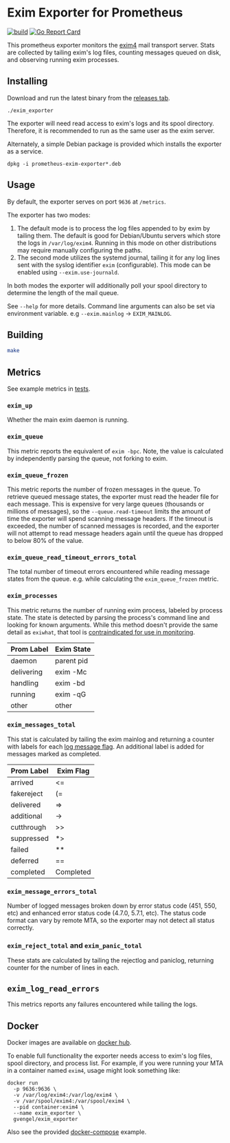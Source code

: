 # Exim Exporter for Prometheus

[![build](https://github.com/gvengel/exim_exporter/actions/workflows/build.yml/badge.svg)](https://github.com/gvengel/exim_exporter/actions/workflows/build.yml)
[![Go Report Card](https://goreportcard.com/badge/github.com/gvengel/exim_exporter)](https://goreportcard.com/report/github.com/gvengel/exim_exporter)

This prometheus exporter monitors the [exim4](https://www.exim.org/) mail transport server.
Stats are collected by tailing exim's log files, counting messages queued on disk,
and observing running exim processes.

## Installing

Download and run the latest binary from the [releases tab](https://github.com/gvengel/exim_exporter/releases/latest).

```shell script
./exim_exporter
```

The exporter will need read access to exim's logs and its spool directory.
Therefore, it is recommended to run as the same user as the exim server.

Alternately, a simple Debian package is provided which installs the exporter as a service.

```shell script
dpkg -i prometheus-exim-exporter*.deb
```

## Usage

By default, the exporter serves on port `9636` at `/metrics`.

The exporter has two modes:

1. The default mode is to process the log files appended to by exim by tailing
   them. The default is good for Debian/Ubuntu servers which store the logs in
   `/var/log/exim4`. Running in this mode on other distributions may require
   manually configuring the paths.
2. The second mode utilizes the systemd journal, tailing it for any log lines
   sent with the syslog identifier `exim` (configurable). This mode can be
   enabled using `--exim.use-journald`.

In both modes the exporter will additionally poll your spool directory to
determine the length of the mail queue.

See `--help` for more details. Command line arguments can also be set via
environment variable. e.g `--exim.mainlog` -> `EXIM_MAINLOG`.

## Building

```sh
make
```

## Metrics

See example metrics in [tests](https://github.com/gvengel/exim_exporter/blob/master/test/update.metrics).

### `exim_up`

Whether the main exim daemon is running.

### `exim_queue`

This metric reports the equivalent of `exim -bpc`. Note, the value is calculated by independently parsing the queue, not
forking to exim.

### `exim_queue_frozen`

This metric reports the number of frozen messages in the queue. To retrieve queued message states, the exporter must
read the header file for each message. This is expensive for very large queues (thousands or millions of messages), so
the `--queue.read-timeout` limits the amount of time the exporter will spend scanning message headers. If the timeout is
exceeded, the number of scanned messages is recorded, and the exporter will not attempt to read message headers again
until the queue has dropped to below 80% of the value.

### `exim_queue_read_timeout_errors_total`

The total number of timeout errors encountered while reading message states from the queue. e.g. while calculating the
`exim_queue_frozen` metric.

### `exim_processes`

This metric returns the number of running exim process, labeled by process state.
The state is detected by parsing the process's command line and looking for known arguments.
While this method doesn't provide the same detail as `exiwhat`, that tool is
[contraindicated for use in monitoring](https://www.exim.org/exim-html-current/doc/html/spec_html/ch-exim_utilities.html#SECTfinoutwha).

| Prom Label | Exim State |
|------------|------------|
| daemon     | parent pid |
| delivering | exim -Mc   |
| handling   | exim -bd   |
| running    | exim -qG   |
| other      | other      | 

### `exim_messages_total`

This stat is calculated by tailing the exim mainlog and returning a counter with labels for each
[log message flag](https://www.exim.org/exim-html-current/doc/html/spec_html/ch-log_files.html#SECID250).
An additional label is added for messages marked as completed.

| Prom Label | Exim Flag |
|------------|-----------|
| arrived    | <=        |
| fakereject | (=        |
| delivered  | =>        |
| additional | ->        |
| cutthrough | \>\>      |
| suppressed | *>        |
| failed     | **        |
| deferred   | ==        |
| completed  | Completed |

### `exim_message_errors_total`

Number of logged messages broken down by error status code (451, 550, etc) and enhanced error status code (4.7.0, 5.7.1,
etc). The status code format can vary by remote MTA, so the exporter may not detect all status correctly.

### `exim_reject_total` and `exim_panic_total `

These stats are calculated by tailing the rejectlog and paniclog, returning counter for the number of lines in each.

## `exim_log_read_errors`

This metrics reports any failures encountered while tailing the logs.

## Docker

Docker images are available on [docker hub](https://hub.docker.com/r/gvengel/exim_exporter).

To enable full functionality the exporter needs access to exim's log files, spool directory, and process list.
For example, if you were running your MTA in a container named `exim4`, usage might look something like:

```
docker run 
  -p 9636:9636 \
  -v /var/log/exim4:/var/log/exim4 \
  -v /var/spool/exim4:/var/spool/exim4 \
  --pid container:exim4 \
  --name exim_exporter \
  gvengel/exim_exporter
```

Also see the provided [docker-compose](examples/docker-compose.yml) example.